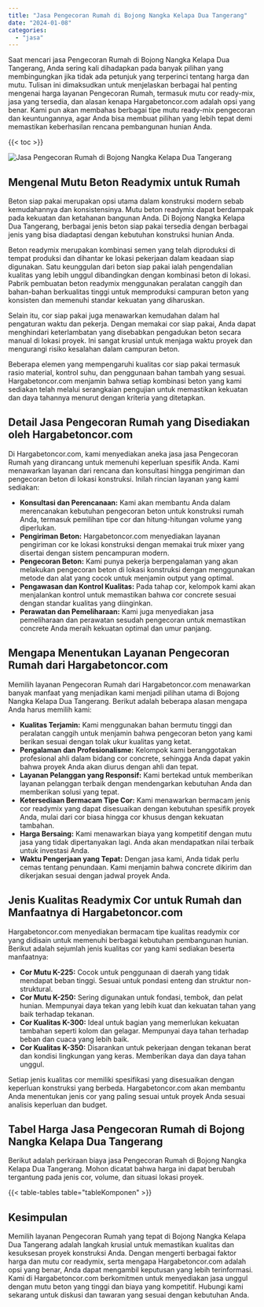```yaml
---
title: "Jasa Pengecoran Rumah di Bojong Nangka Kelapa Dua Tangerang"
date: "2024-01-08"
categories: 
  - "jasa"
---
```



Saat mencari jasa Pengecoran Rumah di Bojong Nangka Kelapa Dua Tangerang, Anda sering kali dihadapkan pada banyak pilihan yang membingungkan jika tidak ada petunjuk yang terperinci tentang harga dan mutu. Tulisan ini dimaksudkan untuk menjelaskan berbagai hal penting mengenai harga layanan Pengecoran Rumah, termasuk mutu cor ready-mix, jasa yang tersedia, dan alasan kenapa Hargabetoncor.com adalah opsi yang benar. Kami pun akan membahas berbagai tipe mutu ready-mix pengecoran dan keuntungannya, agar Anda bisa membuat pilihan yang lebih tepat demi memastikan keberhasilan rencana pembangunan hunian Anda.

{{< toc >}}

![Jasa Pengecoran Rumah di Bojong Nangka Kelapa Dua Tangerang](https://hargareadymixid.github.io/hbc/readymix-hbc%20(40).png)

## Mengenal Mutu Beton Readymix untuk Rumah

Beton siap pakai merupakan opsi utama dalam konstruksi modern sebab kemudahannya dan konsistensinya. Mutu beton readymix dapat berdampak pada kekuatan dan ketahanan bangunan Anda. Di Bojong Nangka Kelapa Dua Tangerang, berbagai jenis beton siap pakai tersedia dengan berbagai jenis yang bisa diadaptasi dengan kebutuhan konstruksi hunian Anda.

Beton readymix merupakan kombinasi semen yang telah diproduksi di tempat produksi dan dihantar ke lokasi pekerjaan dalam keadaan siap digunakan. Satu keunggulan dari beton siap pakai ialah pengendalian kualitas yang lebih unggul dibandingkan dengan kombinasi beton di lokasi. Pabrik pembuatan beton readymix menggunakan peralatan canggih dan bahan-bahan berkualitas tinggi untuk memproduksi campuran beton yang konsisten dan memenuhi standar kekuatan yang diharuskan.

Selain itu, cor siap pakai juga menawarkan kemudahan dalam hal pengaturan waktu dan pekerja. Dengan memakai cor siap pakai, Anda dapat menghindari keterlambatan yang disebabkan pengadukan beton secara manual di lokasi proyek. Ini sangat krusial untuk menjaga waktu proyek dan mengurangi risiko kesalahan dalam campuran beton.

Beberapa elemen yang mempengaruhi kualitas cor siap pakai termasuk rasio material, kontrol suhu, dan penggunaan bahan tambah yang sesuai. Hargabetoncor.com menjamin bahwa setiap kombinasi beton yang kami sediakan telah melalui serangkaian pengujian untuk memastikan kekuatan dan daya tahannya menurut dengan kriteria yang ditetapkan.

## Detail Jasa Pengecoran Rumah yang Disediakan oleh Hargabetoncor.com

Di Hargabetoncor.com, kami menyediakan aneka jasa jasa Pengecoran Rumah yang dirancang untuk memenuhi keperluan spesifik Anda. Kami menawarkan layanan dari rencana dan konsultasi hingga pengiriman dan pengecoran beton di lokasi konstruksi. Inilah rincian layanan yang kami sediakan:

- **Konsultasi dan Perencanaan:** Kami akan membantu Anda dalam merencanakan kebutuhan pengecoran beton untuk konstruksi rumah Anda, termasuk pemilihan tipe cor dan hitung-hitungan volume yang diperlukan.
- **Pengiriman Beton:** Hargabetoncor.com menyediakan layanan pengiriman cor ke lokasi konstruksi dengan memakai truk mixer yang disertai dengan sistem pencampuran modern.
- **Pengecoran Beton:** Kami punya pekerja berpengalaman yang akan melakukan pengecoran beton di lokasi konstruksi dengan menggunakan metode dan alat yang cocok untuk menjamin output yang optimal.
- **Pengawasan dan Kontrol Kualitas:** Pada tahap cor, kelompok kami akan menjalankan kontrol untuk memastikan bahwa cor concrete sesuai dengan standar kualitas yang diinginkan.
- **Perawatan dan Pemeliharaan:** Kami juga menyediakan jasa pemeliharaan dan perawatan sesudah pengecoran untuk memastikan concrete Anda meraih kekuatan optimal dan umur panjang.

## Mengapa Menentukan Layanan Pengecoran Rumah dari Hargabetoncor.com

Memilih layanan Pengecoran Rumah dari Hargabetoncor.com menawarkan banyak manfaat yang menjadikan kami menjadi pilihan utama di Bojong Nangka Kelapa Dua Tangerang. Berikut adalah beberapa alasan mengapa Anda harus memilih kami:

- **Kualitas Terjamin:** Kami menggunakan bahan bermutu tinggi dan peralatan canggih untuk menjamin bahwa pengecoran beton yang kami berikan sesuai dengan tolak ukur kualitas yang ketat.
- **Pengalaman dan Profesionalisme:** Kelompok kami beranggotakan profesional ahli dalam bidang cor concrete, sehingga Anda dapat yakin bahwa proyek Anda akan diurus dengan ahli dan tepat.
- **Layanan Pelanggan yang Responsif:** Kami bertekad untuk memberikan layanan pelanggan terbaik dengan mendengarkan kebutuhan Anda dan memberikan solusi yang tepat.
- **Ketersediaan Bermacam Tipe Cor:** Kami menawarkan bermacam jenis cor readymix yang dapat disesuaikan dengan kebutuhan spesifik proyek Anda, mulai dari cor biasa hingga cor khusus dengan kekuatan tambahan.
- **Harga Bersaing:** Kami menawarkan biaya yang kompetitif dengan mutu jasa yang tidak dipertanyakan lagi. Anda akan mendapatkan nilai terbaik untuk investasi Anda.
- **Waktu Pengerjaan yang Tepat:** Dengan jasa kami, Anda tidak perlu cemas tentang penundaan. Kami menjamin bahwa concrete dikirim dan dikerjakan sesuai dengan jadwal proyek Anda.

## Jenis Kualitas Readymix Cor untuk Rumah dan Manfaatnya di Hargabetoncor.com

Hargabetoncor.com menyediakan bermacam tipe kualitas readymix cor yang didisain untuk memenuhi berbagai kebutuhan pembangunan hunian. Berikut adalah sejumlah jenis kualitas cor yang kami sediakan beserta manfaatnya:

- **Cor Mutu K-225:** Cocok untuk penggunaan di daerah yang tidak mendapat beban tinggi. Sesuai untuk pondasi enteng dan struktur non-struktural.
- **Cor Mutu K-250:** Sering digunakan untuk fondasi, tembok, dan pelat hunian. Mempunyai daya tekan yang lebih kuat dan kekuatan tahan yang baik terhadap tekanan.
- **Cor Kualitas K-300:** Ideal untuk bagian yang memerlukan kekuatan tambahan seperti kolom dan gelagar. Mempunyai daya tahan terhadap beban dan cuaca yang lebih baik.
- **Cor Kualitas K-350:** Disarankan untuk pekerjaan dengan tekanan berat dan kondisi lingkungan yang keras. Memberikan daya dan daya tahan unggul.

Setiap jenis kualitas cor memiliki spesifikasi yang disesuaikan dengan keperluan konstruksi yang berbeda. Hargabetoncor.com akan membantu Anda menentukan jenis cor yang paling sesuai untuk proyek Anda sesuai analisis keperluan dan budget.

## Tabel Harga Jasa Pengecoran Rumah di Bojong Nangka Kelapa Dua Tangerang

Berikut adalah perkiraan biaya jasa Pengecoran Rumah di Bojong Nangka Kelapa Dua Tangerang. Mohon dicatat bahwa harga ini dapat berubah tergantung pada jenis cor, volume, dan situasi lokasi proyek.

{{< table-tables table="tableKomponen" >}}

## Kesimpulan

Memilih layanan Pengecoran Rumah yang tepat di Bojong Nangka Kelapa Dua Tangerang adalah langkah krusial untuk memastikan kualitas dan kesuksesan proyek konstruksi Anda. Dengan mengerti berbagai faktor harga dan mutu cor readymix, serta mengapa Hargabetoncor.com adalah opsi yang benar, Anda dapat mengambil keputusan yang lebih terinformasi. Kami di Hargabetoncor.com berkomitmen untuk menyediakan jasa unggul dengan mutu beton yang tinggi dan biaya yang kompetitif. Hubungi kami sekarang untuk diskusi dan tawaran yang sesuai dengan kebutuhan Anda.
